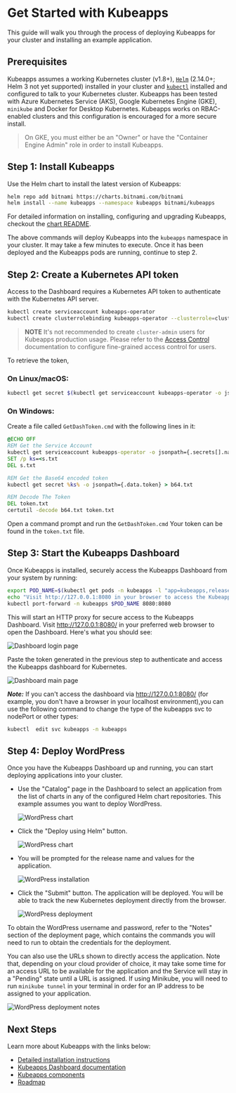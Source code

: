 # Get Started with Kubeapps

This guide will walk you through the process of deploying Kubeapps for your cluster and installing an example application.

## Prerequisites

Kubeapps assumes a working Kubernetes cluster (v1.8+), [`Helm`](https://helm.sh/) (2.14.0+; Helm 3 not yet supported) installed in your cluster and [`kubectl`](https://kubernetes.io/docs/tasks/tools/install-kubectl/) installed and configured to talk to your Kubernetes cluster. Kubeapps has been tested with Azure Kubernetes Service (AKS), Google Kubernetes Engine (GKE), `minikube` and Docker for Desktop Kubernetes. Kubeapps works on RBAC-enabled clusters and this configuration is encouraged for a more secure install.

> On GKE, you must either be an "Owner" or have the "Container Engine Admin" role in order to install Kubeapps.

## Step 1: Install Kubeapps

Use the Helm chart to install the latest version of Kubeapps:

```bash
helm repo add bitnami https://charts.bitnami.com/bitnami
helm install --name kubeapps --namespace kubeapps bitnami/kubeapps
```

For detailed information on installing, configuring and upgrading Kubeapps, checkout the [chart README](../../chart/kubeapps/README.md).

The above commands will deploy Kubeapps into the `kubeapps` namespace in your cluster. It may take a few minutes to execute. Once it has been deployed and the Kubeapps pods are running, continue to step 2.

## Step 2: Create a Kubernetes API token

Access to the Dashboard requires a Kubernetes API token to authenticate with the Kubernetes API server.

```bash
kubectl create serviceaccount kubeapps-operator
kubectl create clusterrolebinding kubeapps-operator --clusterrole=cluster-admin --serviceaccount=default:kubeapps-operator
```

> **NOTE** It's not recommended to create `cluster-admin` users for Kubeapps production usage. Please refer to the [Access Control](/docs/user/access-control.md) documentation to configure fine-grained access control for users.

To retrieve the token,

### On Linux/macOS:

```bash
kubectl get secret $(kubectl get serviceaccount kubeapps-operator -o jsonpath='{range .secrets[*]}{.name}{"\n"}{end}' | grep kubeapps-operator-token) -o jsonpath='{.data.token}' -o go-template='{{.data.token | base64decode}}' && echo
```

### On Windows:

Create a file called `GetDashToken.cmd` with the following lines in it:

```bat
@ECHO OFF
REM Get the Service Account
kubectl get serviceaccount kubeapps-operator -o jsonpath={.secrets[].name} > s.txt
SET /p ks=<s.txt
DEL s.txt

REM Get the Base64 encoded token
kubectl get secret %ks% -o jsonpath={.data.token} > b64.txt

REM Decode The Token
DEL token.txt
certutil -decode b64.txt token.txt
```

Open a command prompt and run the `GetDashToken.cmd` Your token can be found in the `token.txt` file.

## Step 3: Start the Kubeapps Dashboard

Once Kubeapps is installed, securely access the Kubeapps Dashboard from your system by running:

```bash
export POD_NAME=$(kubectl get pods -n kubeapps -l "app=kubeapps,release=kubeapps" -o jsonpath="{.items[0].metadata.name}")
echo "Visit http://127.0.0.1:8080 in your browser to access the Kubeapps Dashboard"
kubectl port-forward -n kubeapps $POD_NAME 8080:8080
```

This will start an HTTP proxy for secure access to the Kubeapps Dashboard. Visit http://127.0.0.1:8080/ in your preferred web browser to open the Dashboard. Here's what you should see:

![Dashboard login page](../img/dashboard-login.png)

Paste the token generated in the previous step to authenticate and access the Kubeapps dashboard for Kubernetes.

![Dashboard main page](../img/dashboard-home.png)

***Note:*** If you can't access the dashboard via http://127.0.0.1:8080/ (for example, you don't have a browser in your localhost environment),you can use the following command to change the type of the kubeapps svc to nodePort or other types: 

```bash
kubectl  edit svc kubeapps -n kubeapps
``` 

## Step 4: Deploy WordPress

Once you have the Kubeapps Dashboard up and running, you can start deploying applications into your cluster.

- Use the "Catalog" page in the Dashboard to select an application from the list of charts in any of the configured Helm chart repositories. This example assumes you want to deploy WordPress.

  ![WordPress chart](../img/wordpress-search.png)

- Click the "Deploy using Helm" button.

  ![WordPress chart](../img/wordpress-chart.png)

- You will be prompted for the release name and values for the application.

  ![WordPress installation](../img/wordpress-installation.png)

- Click the "Submit" button. The application will be deployed. You will be able to track the new Kubernetes deployment directly from the browser.

  ![WordPress deployment](../img/wordpress-deployment.png)

To obtain the WordPress username and password, refer to the "Notes" section of the deployment page, which contains the commands you will need to run to obtain the credentials for the deployment.

You can also use the URLs shown to directly access the application. Note that, depending on your cloud provider of choice, it may take some time for an access URL to be available for the application and the Service will stay in a "Pending" state until a URL is assigned. If using Minikube, you will need to run `minikube tunnel` in your terminal in order for an IP address to be assigned to your application.

![WordPress deployment notes](../img/wordpress-notes.png)

## Next Steps

Learn more about Kubeapps with the links below:

- [Detailed installation instructions](../../chart/kubeapps/README.md)
- [Kubeapps Dashboard documentation](dashboard.md)
- [Kubeapps components](../architecture/overview.md)
- [Roadmap](https://github.com/kubeapps/kubeapps/wiki/Roadmap)
